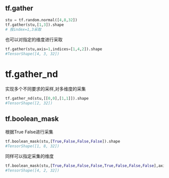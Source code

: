 ## tf.gather
```python
stu = tf.random.normal([4,8,32])
tf.gather(stu,[1,3]).shape
# 按index=1,3采取
```

也可以对指定的维度进行采取
```python
tf.gather(stu,axis=1,indices=[1,4,2]).shape
#TensorShape([4, 3, 32])
```

# tf.gather_nd
实现多个不同要求的采样,对多维度的采集
```python
tf.gather_nd(stu,[[0,0],[1,1]]).shape
#TensorShape([2, 32])
```

## tf.boolean_mask
根据True False进行采集
```python
tf.boolean_mask(stu,[True,False,False,False]).shape
#TensorShape([1, 8, 32])
```


同样可以指定采集的维度
```python
tf.boolean_mask(stu,[True,False,False,False,True,False,False,False],axis=1).shape
#TensorShape([4, 2, 32])
```